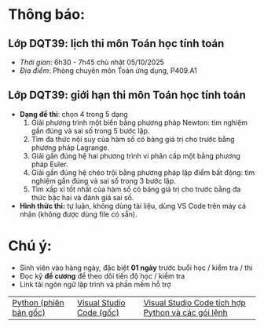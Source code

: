 # Thông báo:
## Lớp DQT39: lịch thi môn Toán học tính toán
* _Thời gian_: 6h30 - 7h45 chủ nhật 05/10/2025
* _Địa điểm_: Phòng chuyên môn Toán ứng dụng, P409.A1

## Lớp DQT39: giới hạn thi môn Toán học tính toán
  * **Dạng đề thi**: chọn 4 trong 5 dạng
    1. Giải phương trình một biến bằng phương pháp Newton: tìm nghiệm gần đúng và sai số trong 5 bước lặp.
    2. Tìm đa thức nội suy của hàm số có bảng giá trị cho trước bằng phương pháp Lagrange.
    3. Giải gần đúng hệ hai phương trình vi phân cấp một bằng phương pháp Euler.
    4. Giải gần đúng hệ chéo trội bằng phương pháp lặp điểm bất động: tìm nghiệm gần đúng và sai số trong 3 bước lặp.
    5. Tìm xấp xỉ tốt nhất của hàm số có bảng giá trị cho trước bằng đa thức bậc hai và đánh giá sai số.
  * **Hình thức thi:** tự luận, không dùng tài liệu, dùng VS Code trên máy cá nhân (không được dùng file có sẵn).


# Chú ý:
   * Sinh viên vào hàng ngày, đặc biệt **01 ngày** trước buổi học / kiểm tra / thi
   * Đọc kỹ **đề cương** để theo dõi tiến độ học / kiểm tra
   * Link tải ngôn ngữ lập trình và phần mềm hỗ trợ
<table align="center">
  <tr>
    <td><a href="https://www.python.org/downloads/"> Python (phiên bản gốc) </a></td>
    <td><a href="https://code.visualstudio.com/download"> Visual Studio Code (gốc) </a></td>
    <td><a href="https://nuceedu-my.sharepoint.com/:u:/g/personal/thinhnd_huce_edu_vn/ETIFg3NXvhZPlD-C4-Hz3CIBm4CuT50SKpDfYasPYnPoFw"> Visual Studio Code tích hợp Python và các gói lệnh </a></td>
  </tr>
</table>



